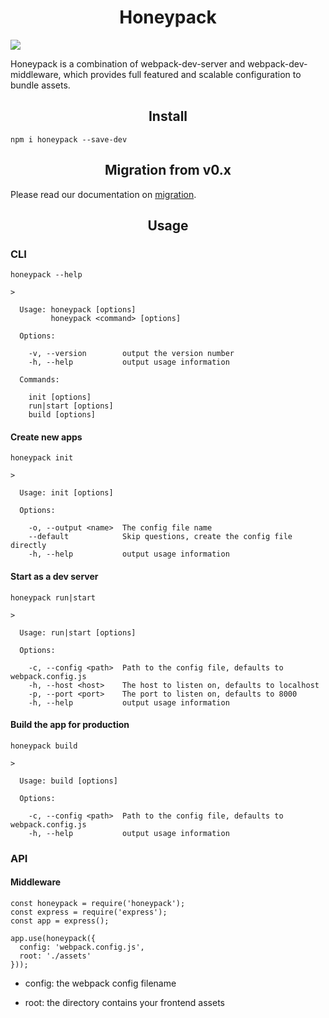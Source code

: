 <h1 align="center">Honeypack</h1>

![](https://img.shields.io/npm/v/honeypack.svg)

Honeypack is a combination of webpack-dev-server and webpack-dev-middleware, which provides full featured and scalable configuration to bundle assets.

<h2 align="center">Install</h2>

```
npm i honeypack --save-dev
```

<h2 align="center">Migration from v0.x</h2>

Please read our documentation on [migration](migration.md).

<h2 align="center">Usage</h2>

### CLI

```
honeypack --help

>

  Usage: honeypack [options]
         honeypack <command> [options]

  Options:

    -v, --version        output the version number
    -h, --help           output usage information

  Commands:

    init [options]
    run|start [options]
    build [options]
```

#### Create new apps

```
honeypack init

>

  Usage: init [options]

  Options:

    -o, --output <name>  The config file name
    --default            Skip questions, create the config file directly
    -h, --help           output usage information
```

#### Start as a dev server

```
honeypack run|start

>

  Usage: run|start [options]

  Options:

    -c, --config <path>  Path to the config file, defaults to webpack.config.js
    -h, --host <host>    The host to listen on, defaults to localhost
    -p, --port <port>    The port to listen on, defaults to 8000
    -h, --help           output usage information
```

#### Build the app for production

```
honeypack build

>

  Usage: build [options]

  Options:

    -c, --config <path>  Path to the config file, defaults to webpack.config.js
    -h, --help           output usage information
```

### API

#### Middleware

```
const honeypack = require('honeypack');
const express = require('express');
const app = express();

app.use(honeypack({
  config: 'webpack.config.js',
  root: './assets'
}));
```

+ config: the webpack config filename

+ root: the directory contains your frontend assets
